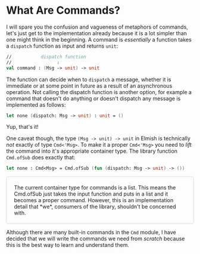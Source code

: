 # What Are Commands?

I will spare you the confusion and vagueness of metaphors of commands, let's just get to the implementation already because it is a lot simpler than one might think in the beginning. A command is *essentially* a function takes a `dispatch` function as input and returns `unit`:
```fsharp
//           dispatch function
//                 ↓
val command : (Msg -> unit) -> unit
```
The function can decide when to `dispatch` a message, whether it is immediate or at some point in future as a result of an asynchronous operation. Not calling the dispatch function is another option, for example a command that doesn't do anything or doesn't dispatch any message is implemented as follows:
```fsharp
let none (dispatch: Msg -> unit) : unit = ()
```
Yup, that's it!

One caveat though, the type `(Msg -> unit) -> unit` in Elmish is technically *not* exactly of type `Cmd<'Msg>`. To make it a proper `Cmd<'Msg>` you need to *lift* the command into it's appropriate container type. The library function `Cmd.ofSub` does exactly that:

```fsharp
let none : Cmd<Msg> = Cmd.ofSub (fun (dispatch: Msg -> unit) -> ())
```

<div style="padding:20px; border: 1px solid lightgrey;border-radius:5px;">
The current container type for commands is a list. This means the Cmd.ofSub just takes the input function and puts in a list and it becomes a proper command. However, this is an implementation detail that *we*, consumers of the library, shouldn't be concerned with.
</div>

Although there are many built-in commands in the `Cmd` module, I have decided that we will write the commands we need from *scratch* because this is the best way to learn and understand them.